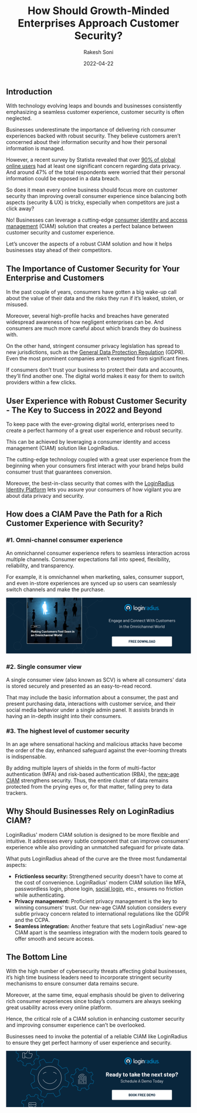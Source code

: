 ﻿---
title: "How Should Growth-Minded Enterprises Approach Customer Security?"
date: "2022-04-22"
coverImage: "growth-comp.jpg"
tags: ["data security", "compliance", "ciam", "customer experience"]
author: "Rakesh Soni"
description: "Customer security is crucial for any business striving to stay ahead of the competition. However, balancing customer security with a rich consumer experience is what it all takes to propel growth. Learn the aspects of a robust CIAM solution and how it helps businesses stay ahead of their competitors."
metadescription: "Customer security should be the number one priority for businesses seeking substantial growth. Here’s how to ensure a balance between security & usability."
metatitle: "How Should Businesses Approach Customer Security?"
---

## Introduction

With technology evolving leaps and bounds and businesses consistently emphasizing a seamless customer experience, customer security is often neglected. 

Businesses underestimate the importance of delivering rich consumer experiences backed with robust security. They believe customers aren’t concerned about their information security and how their personal information is managed. 

However, a recent survey by Statista revealed that over [90% of global online users](https://www.statista.com/statistics/296700/personal-data-security-perception-online/) had at least one significant concern regarding data privacy. And around 47% of the total respondents were worried that their personal information could be exposed in a data breach. 

So does it mean every online business should focus more on customer security than improving overall consumer experience since balancing both aspects (security & UX) is tricky, especially when competitors are just a click away? 

No! Businesses can leverage a cutting-edge [consumer identity and access management](https://www.loginradius.com/blog/identity/customer-identity-and-access-management/) (CIAM) solution that creates a perfect balance between customer security and customer experience. 

Let’s uncover the aspects of a robust CIAM solution and how it helps businesses stay ahead of their competitors. 

## The Importance of Customer Security for Your Enterprise and Customers

In the past couple of years, consumers have gotten a big wake-up call about the value of their data and the risks they run if it’s leaked, stolen, or misused.

Moreover, several high-profile hacks and breaches have generated widespread awareness of how negligent enterprises can be. And consumers are much more careful about which brands they do business with.

On the other hand, stringent consumer privacy legislation has spread to new jurisdictions, such as the [General Data Protection Regulation](https://www.loginradius.com/gdpr-and-privacy/) (GDPR). Even the most prominent companies aren’t exempted from significant fines.

If consumers don’t trust your business to protect their data and accounts, they’ll find another one. The digital world makes it easy for them to switch providers within a few clicks.


## User Experience with Robust Customer Security - The Key to Success in 2022 and Beyond

To keep pace with the ever-growing digital world, enterprises need to create a perfect harmony of a great user experience and robust security.

This can be achieved by leveraging a consumer identity and access management (CIAM) solution like LoginRadius.

The cutting-edge technology coupled with a great user experience from the beginning when your consumers first interact with your brand helps build consumer trust that guarantees conversion.

Moreover, the best-in-class security that comes with the [LoginRadius Identity Platform](https://www.loginradius.com/) lets you assure your consumers of how vigilant you are about data privacy and security.


## How does a CIAM Pave the Path for a Rich Customer Experience with Security? 


### #1. Omni-channel consumer experience

An omnichannel consumer experience refers to seamless interaction across multiple channels. Consumer expectations fall into speed, flexibility, reliability, and transparency.

For example, it is omnichannel when marketing, sales, consumer support, and even in-store experiences are synced up so users can seamlessly switch channels and make the purchase.

[![EB-omnichannel](EB-omnichannel.png)](https://www.loginradius.com/resource/making-customers-feel-seen-in-an-omnichannel-world/)


### #2. Single consumer view

A single consumer view (also known as SCV) is where all consumers' data is stored securely and presented as an easy-to-read record.

That may include the basic information about a consumer, the past and present purchasing data, interactions with customer service, and their social media behavior under a single admin panel. It assists brands in having an in-depth insight into their consumers.


### #3. The highest level of customer security

In an age where sensational hacking and malicious attacks have become the order of the day, enhanced safeguard against the ever-looming threats is indispensable.

By adding multiple layers of shields in the form of multi-factor authentication (MFA) and risk-based authentication (RBA), the [new-age CIAM](https://www.loginradius.com/blog/identity/new-age-ciam/) strengthens security. Thus, the entire cluster of data remains protected from the prying eyes or, for that matter, falling prey to data trackers. 


## Why Should Businesses Rely on LoginRadius CIAM? 

LoginRadius' modern CIAM solution is designed to be more flexible and intuitive. It addresses every subtle component that can improve consumers' experience while also providing an unmatched safeguard for private data.

What puts LoginRadius ahead of the curve are the three most fundamental aspects:

* **Frictionless security:** Strengthened security doesn't have to come at the cost of convenience. LoginRadius' modern CIAM solution like MFA, passwordless login, phone login, [social login](https://www.loginradius.com/social-login/), etc., ensures no friction while authenticating.
* **Privacy management:** Proficient privacy management is the key to winning consumers' trust. Our new-age CIAM solution considers every subtle privacy concern related to international regulations like the GDPR and the CCPA.
* **Seamless integration:** Another feature that sets LoginRadius' new-age CIAM apart is the seamless integration with the modern tools geared to offer smooth and secure access.


## The Bottom Line

With the high number of cybersecurity threats affecting global businesses, it’s high time business leaders need to incorporate stringent security mechanisms to ensure consumer data remains secure. 

Moreover, at the same time, equal emphasis should be given to delivering rich consumer experiences since today’s consumers are always seeking great usability across every online platform. 

Hence, the critical role of a CIAM solution in enhancing customer security and improving consumer experience can’t be overlooked. 

Businesses need to invoke the potential of a reliable CIAM like LoginRadius to ensure they get perfect harmony of user experience and security. 

[![book-free-demo-loginradius](../../assets/book-a-demo-loginradius.png)](https://www.loginradius.com/book-a-demo/)